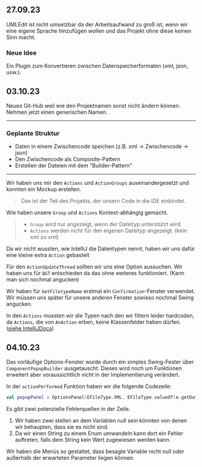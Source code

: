 
## 27.09.23

UMLEdit ist nicht umsetzbar da der Arbeitsaufwand zu groß ist, wenn wir eine eigene Sprache hinzufügen wollen und das Projekt ohne diese keinen Sinn macht.  
  
### Neue Idee

Ein Plugin zum Konvertieren zwischen Datenspeicherformaten (xml, json, usw.).

## 03.10.23

Neues Git-Hub weil wie den Projektnamen sonst nicht ändern können. Nehmen jetzt einen generischen Namen.

---

### Geplante Struktur

- Daten in einem Zwischencode speichen (z.B. xml → Zwischencode → json)
- Den Zwischencode als Composite-Pattern
- Erstellen der Dateien mit dem "Builder-Pattern"

---

Wir haben uns mir den `Actions` und `ActionGroups` auseinandergesetzt und konnten ein Mockup erstellen.

> Das ist der Teil des Projekts, der unsern Code in die IDE einbindet.

Wie haben unsere `Group` und `Actions` Kontext-abhängig gemacht.

> - `Group` wird nur angezeigt, wenn der Dateityp unterstützt wird.
> - `Actions` werden nicht für den eigenen Dateityp angezeigt. (kein xml zu xml)

Da wir nicht wussten, wie IntelliJ die Datentypen nennt, haben wir uns dafür eine kleine extra `Action` gebastelt

Für den `ActionUpdateThread` sollten wir uns eine Option aussuchen. Wir haben uns für `BGT` entschieden da das ohne weiteres funktioniert. (Kann man sich nochmal angucken)

Wir haben für `GetFiletypeName` erstmal ein `Confirmation`-Fenster verwendet. Wir müssen uns später für unsere anderen Fenster sowieso nochmal Swing angucken.

In den `Actions` mussten wir die Typen nach den wir filtern leider hardcoden, da `Actions`, die von `AnAction` erben, keine Klassenfelder haben dürfen. ([siehe IntelliJDocs](https://plugins.jetbrains.com/docs/intellij/basic-action-system.html#action-implementation))

## 04.10.23

Das vorläufige Options-Fenster wurde durch ein simples Swing-Fester über `ComponentPopupBuilder` ausgetauscht.
Dieses wird noch um Funktionen erweitert aber voraussichtlich nicht in der Implementierung verändert.

In der `actionPerformed` Funktion haben wir die folgende Codezeile:

```kotlin
val popupPanel = OptionsPanel(EFileType.XML, EFileType.valueOf(e.getData(CommonDataKeys.PSI_FILE)?.fileType?.name!!))
```

Es gibt zwei potenzielle Fehlerquellen in der Zeile.

1. Wir haben zwei stellen an dem Variablen null sein könnten von denen wir behaupten, dass sie es nicht sind.
2. Da wir einen String zu einem Enum umwandeln kann dort ein Fehler auftreten, falls dem String kein Wert zugewiesen werden kann.

Wir haben die Menüs so gestaltet, dass besagte Variable nicht null oder außerhalb der erwarteten Parameter liegen können.
